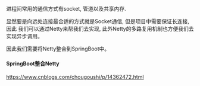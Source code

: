 进程间常用的通信方式有socket, 管道以及共享内存.

显然要是向远处连接最合适的方式就是Socket通信, 但是项目中需要保证长连接, 因此
我们可以通过Netty来帮我们去实现, 此外Netty的多路复用机制也方便我们去实现异步调用。

因此我们需要将Netty整合到SpringBoot中。

#### SpringBoot整合Netty

https://www.cnblogs.com/chougoushi/p/14362472.html